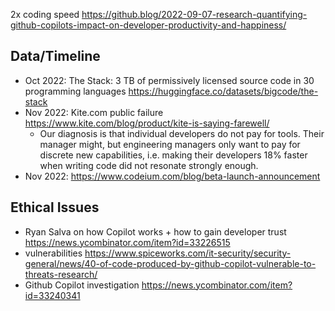 
2x coding speed https://github.blog/2022-09-07-research-quantifying-github-copilots-impact-on-developer-productivity-and-happiness/

## Data/Timeline

- Oct 2022: The Stack: 3 TB of permissively licensed source code in 30 programming languages https://huggingface.co/datasets/bigcode/the-stack
- Nov 2022: Kite.com public failure https://www.kite.com/blog/product/kite-is-saying-farewell/
  - Our diagnosis is that individual developers do not pay for tools. Their manager might, but engineering managers only want to pay for discrete new capabilities, i.e. making their developers 18% faster when writing code did not resonate strongly enough.
- Nov 2022: https://www.codeium.com/blog/beta-launch-announcement

## Ethical Issues

- Ryan Salva on how Copilot works + how to gain developer trust https://news.ycombinator.com/item?id=33226515
- vulnerabilities https://www.spiceworks.com/it-security/security-general/news/40-of-code-produced-by-github-copilot-vulnerable-to-threats-research/
- Github Copilot investigation https://news.ycombinator.com/item?id=33240341
